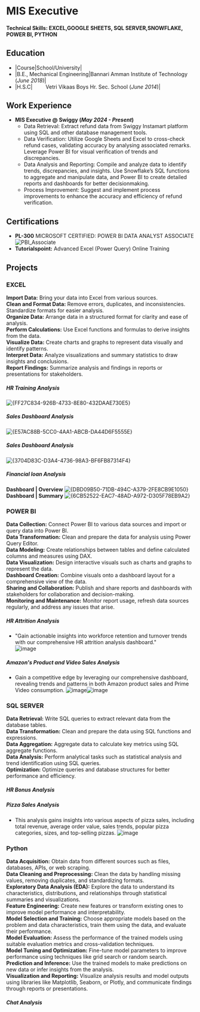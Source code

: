 # MIS Executive

#### Technical Skills: EXCEL,GOOGLE SHEETS, SQL SERVER,SNOWFLAKE, POWER BI, PYTHON

## Education
- |Course|School/University|
- |B.E., Mechanical Engineering|Bannari Amman Institute of Technology (_June 2018_)|
- |H.S.C|    &nbsp; &nbsp; &nbsp; &nbsp; Vetri Vikaas Boys Hr. Sec. School (_June 2014_)|
  
## Work Experience
- **MIS Executive @ Swiggy (_May 2024 - Present_)**      
    - Data Retrieval: Extract refund data from Swiggy Instamart platform using SQL and other database management tools.
    - Data Verification: Utilize Google Sheets and Excel to cross-check refund cases, validating accuracy by analysing associated remarks. Leverage Power BI for visual verification of trends and discrepancies.
    - Data Analysis and Reporting: Compile and analyze data to identify trends, discrepancies, and insights. Use Snowflake’s SQL functions to aggregate and manipulate data, and Power BI to create detailed reports and dashboards for better decisionmaking. 
    - Process Improvement: Suggest and implement process improvements to enhance the accuracy and efficiency of refund verification.

## Certifications
- **PL-300** MICROSOFT CERTIFIED: POWER BI DATA ANALYST ASSOCIATE
  ![PBI_Associate](https://github.com/Lokasunder-s/DA_Portfolio/assets/154940528/f3344e7d-1c87-4d20-9712-39da7eb191b4)
- **Tutorialspoint:** Advanced Excel (Power Query) Online Training


## Projects
### EXCEL
**Import Data:** Bring your data into Excel from various sources.   
**Clean and Format Data:** Remove errors, duplicates, and inconsistencies. Standardize formats for easier analysis.   
**Organize Data:** Arrange data in a structured format for clarity and ease of analysis.   
**Perform Calculations:** Use Excel functions and formulas to derive insights from the data.   
**Visualize Data:** Create charts and graphs to represent data visually and identify patterns.   
**Interpret Data:** Analyze visualizations and summary statistics to draw insights and conclusions.   
**Report Findings:** Summarize analysis and findings in reports or presentations for stakeholders.   
##### HR Training Analysis
![{FF27C834-926B-4733-8E80-432DAAE730E5}](https://github.com/user-attachments/assets/a1487646-1f27-4f99-92a2-94dbd86aa003)
##### Sales Dashboard Analysis
![{E57AC88B-5CC0-4AA1-ABCB-DA44D6F5555E}](https://github.com/user-attachments/assets/46b89d2e-ca4a-4768-b24e-7e4263129b12)
##### Sales Dashboard Analysis
![{3704D83C-D3A4-4736-98A3-BF6FB87314F4}](https://github.com/user-attachments/assets/6d4b6ef6-ff5d-4683-a9bb-71f601509d8b)
##### Financial loan Analysis
**Dashboard | Overview**
![{DBD09B50-71DB-494C-A379-2FE8CB9E1050}](https://github.com/user-attachments/assets/6fadca78-216f-484a-baa6-e9f1baf32543)
**Dashboard | Summary**
![{6CB52522-EAC7-48AD-A972-D305F78EB9A2}](https://github.com/user-attachments/assets/0d87f7d5-527d-4ac2-9f7c-1168f6cbfc0c)



### POWER BI
**Data Collection:** Connect Power BI to various data sources and import or query data into Power BI.  
**Data Transformation:** Clean and prepare the data for analysis using Power Query Editor.  
**Data Modeling:** Create relationships between tables and define calculated columns and measures using DAX.   
**Data Visualization:** Design interactive visuals such as charts and graphs to represent the data.   
**Dashboard Creation:** Combine visuals onto a dashboard layout for a comprehensive view of the data.   
**Sharing and Collaboration:** Publish and share reports and dashboards with stakeholders for collaboration and decision-making.   
**Monitoring and Maintenance:** Monitor report usage, refresh data sources regularly, and address any issues that arise.   
##### HR Attrition Analysis  
- "Gain actionable insights into workforce retention and turnover trends with our comprehensive HR attrition analysis dashboard."  
  ![image](https://github.com/Lokasunder-s/DA_Portfolio/assets/154940528/9fdd844b-7b55-4bf7-9d74-fce46dcd67b2)

##### Amazon's Product and Video Sales Analysis
- Gain a competitive edge by leveraging our comprehensive dashboard, revealing trends and patterns in both Amazon product sales and Prime Video consumption.
  ![image](https://github.com/Lokasunder-s/DA_Portfolio/assets/154940528/68f04bcd-164e-4afb-96c6-a410163dba56)![image](https://github.com/Lokasunder-s/DA_Portfolio/assets/154940528/b6d952ba-eaf9-440c-9090-9d8b43c68be6)

### SQL SERVER
**Data Retrieval:** Write SQL queries to extract relevant data from the database tables.   
**Data Transformation:** Clean and prepare the data using SQL functions and expressions.   
**Data Aggregation:** Aggregate data to calculate key metrics using SQL aggregate functions.   
**Data Analysis:** Perform analytical tasks such as statistical analysis and trend identification using SQL queries.   
**Optimization:** Optimize queries and database structures for better performance and efficiency.   
##### HR Bonus Analysis   
##### Pizza Sales Analysis  
- This analysis gains insights into various aspects of pizza sales, including total revenue, average order value, sales trends, popular pizza categories, sizes, and top-selling pizzas. 
![image](https://github.com/Lokasunder-s/DA_Portfolio/assets/154940528/0c9cb4dd-2a29-4b33-aa60-887ca21b8bf4)  


### Python  
**Data Acquisition:** Obtain data from different sources such as files, databases, APIs, or web scraping.   
**Data Cleaning and Preprocessing:** Clean the data by handling missing values, removing duplicates, and standardizing formats.   
**Exploratory Data Analysis (EDA):** Explore the data to understand its characteristics, distributions, and relationships through statistical summaries and visualizations.   
**Feature Engineering:** Create new features or transform existing ones to improve model performance and interpretability.   
**Model Selection and Training:** Choose appropriate models based on the problem and data characteristics, train them using the data, and evaluate their performance.   
**Model Evaluation:** Assess the performance of the trained models using suitable evaluation metrics and cross-validation techniques.   
**Model Tuning and Optimization:** Fine-tune model parameters to improve performance using techniques like grid search or random search.   
**Prediction and Inference:** Use the trained models to make predictions on new data or infer insights from the analysis.   
**Visualization and Reporting:** Visualize analysis results and model outputs using libraries like Matplotlib, Seaborn, or Plotly, and communicate findings through reports or presentations.   
##### Chat Analysis  



  



